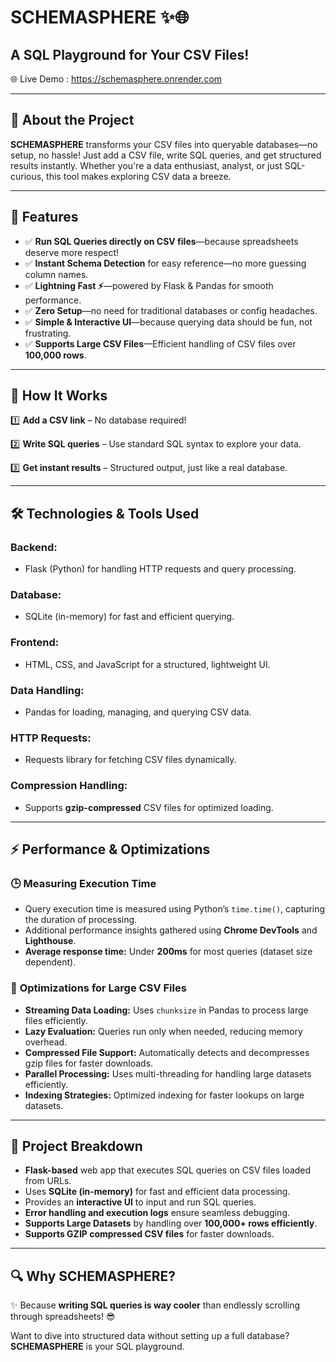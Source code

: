# SCHEMASPHERE ✨🌐

## A SQL Playground for Your CSV Files!

🌐 Live Demo : https://schemasphere.onrender.com

---

## 🚀 About the Project

**SCHEMASPHERE** transforms your CSV files into queryable databases—no setup, no hassle! Just add a CSV file, write SQL queries, and get structured results instantly. Whether you're a data enthusiast, analyst, or just SQL-curious, this tool makes exploring CSV data a breeze.

---

## 🌟 Features

- ✅ **Run SQL Queries directly on CSV files**—because spreadsheets deserve more respect!
- ✅ **Instant Schema Detection** for easy reference—no more guessing column names.
- ✅ **Lightning Fast ⚡**—powered by Flask & Pandas for smooth performance.
- ✅ **Zero Setup**—no need for traditional databases or config headaches.
- ✅ **Simple & Interactive UI**—because querying data should be fun, not frustrating.
- ✅ **Supports Large CSV Files**—Efficient handling of CSV files over **100,000 rows**.

---

## 🎨 How It Works

1️⃣ **Add a CSV link** – No database required!

2️⃣ **Write SQL queries** – Use standard SQL syntax to explore your data.

3️⃣ **Get instant results** – Structured output, just like a real database.

---

## 🛠 Technologies & Tools Used

### **Backend:**
- Flask (Python) for handling HTTP requests and query processing.

### **Database:**
- SQLite (in-memory) for fast and efficient querying.

### **Frontend:**
- HTML, CSS, and JavaScript for a structured, lightweight UI.

### **Data Handling:**
- Pandas for loading, managing, and querying CSV data.

### **HTTP Requests:**
- Requests library for fetching CSV files dynamically.

### **Compression Handling:**
- Supports **gzip-compressed** CSV files for optimized loading.

---

## ⚡ Performance & Optimizations

### 🕒 **Measuring Execution Time**
- Query execution time is measured using Python’s `time.time()`, capturing the duration of processing.
- Additional performance insights gathered using **Chrome DevTools** and **Lighthouse**.
- **Average response time:** Under **200ms** for most queries (dataset size dependent).

### 🚀 **Optimizations for Large CSV Files**
- **Streaming Data Loading:** Uses `chunksize` in Pandas to process large files efficiently.
- **Lazy Evaluation:** Queries run only when needed, reducing memory overhead.
- **Compressed File Support:** Automatically detects and decompresses gzip files for faster downloads.
- **Parallel Processing:** Uses multi-threading for handling large datasets efficiently.
- **Indexing Strategies:** Optimized indexing for faster lookups on large datasets.

---

## 🎡 Project Breakdown

- **Flask-based** web app that executes SQL queries on CSV files loaded from URLs.
- Uses **SQLite (in-memory)** for fast and efficient data processing.
- Provides an **interactive UI** to input and run SQL queries.
- **Error handling and execution logs** ensure seamless debugging.
- **Supports Large Datasets** by handling over **100,000+ rows efficiently**.
- **Supports GZIP compressed CSV files** for faster downloads.

---

## 🔍 Why SCHEMASPHERE?

✨ Because **writing SQL queries is way cooler** than endlessly scrolling through spreadsheets! 😎

Want to dive into structured data without setting up a full database? **SCHEMASPHERE** is your SQL playground.

 
